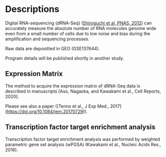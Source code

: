# Descriptions

Digital RNA-sequencing (dRNA-Seq) ([Shiroguchi et al, PNAS, 2012](https://doi.org/10.1073/pnas.1118018109)) can accurately measure the absolute number of RNA molecules genome wide even from a small number of cells due to low noise and bias during the amplification and sequencing processes.

Raw data are depositted in GEO (GSE137644).

Program details will be published shortly in another study.

## Expression Matrix
The method to acquire the expression matrix of dRNA-Seq data is described in manuscripts [Aso, Nagaoka, and Kawakami et al., Cell Reports, 2020].

Please see also a paper ([Tenno et al., J Exp Med., 2017] (https://doi.org/10.1084/jem.20170729)).

## Transcription factor target enrichment analysis
Transcription factor target enrichment analysis was performed by weighted parametric gene set analysis (wPGSA) (Kawakami et al., Nucleic Acids Res., 2016).



